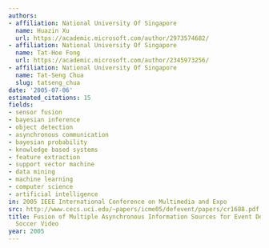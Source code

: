 ```yaml
---
authors:
- affiliation: National University Of Singapore
  name: Huazin Xu
  url: https://academic.microsoft.com/author/2973574682/
- affiliation: National University Of Singapore
  name: Tat-Hoe Fong
  url: https://academic.microsoft.com/author/2345973256/
- affiliation: National University Of Singapore
  name: Tat-Seng Chua
  slug: tatseng_chua
date: '2005-07-06'
estimated_citations: 15
fields:
- sensor fusion
- bayesian inference
- object detection
- asynchronous communication
- bayesian probability
- knowledge based systems
- feature extraction
- support vector machine
- data mining
- machine learning
- computer science
- artificial intelligence
in: 2005 IEEE International Conference on Multimedia and Expo
src: http://www.cecs.uci.edu/~papers/icme05/defevent/papers/cr1688.pdf
title: Fusion of Multiple Asynchronous Information Sources for Event Detection in
  Soccer Video
year: 2005
---
```

